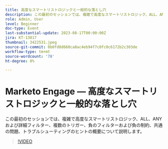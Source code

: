 ```yaml
---
title: 高度なスマートリストロジックと一般的な落とし穴
description: この最初のセッションでは、複雑で高度なスマートリストロジック、ALL、ANY および Advanced Filters、複数のトリガー、負のフィルターおよび負の制約、共通の問題、トラブルシューティングのヒントの概要を説明します
role: Admin, User
level: Beginner
doc-type: Event
last-substantial-update: 2023-08-17T00:00:00Z
jira: KT-13817
thumbnail: 3422531.jpeg
source-git-commit: 0b0fd8d660ca8ac4eb94f7c0fc0c6172b2c303de
workflow-type: tm+mt
source-wordcount: '78'
ht-degree: 0%

---
```



# Marketo Engage — 高度なスマートリストロジックと一般的な落とし穴

この最初のセッションでは、複雑で高度なスマートリストロジック、ALL、ANY および詳細フィルター、複数のトリガー、負のフィルターおよび負の制約、共通の問題、トラブルシューティングのヒントの概要について説明します。

>[!VIDEO](https://video.tv.adobe.com/v/3422531/?learn=on)
